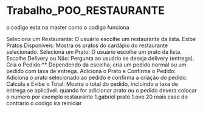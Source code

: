 # Trabalho_POO_RESTAURANTE
o codigo esta na master 
como o codigo funciona

Seleciona um Restaurante: O usuário escolhe um restaurante da lista.
Exibe Pratos Disponíveis: Mostra os pratos do cardápio do restaurante selecionado.
Seleciona um Prato: O usuário escolhe um prato da lista.
Escolhe Delivery ou Não: Pergunta ao usuário se deseja delivery (entrega).
Cria o Pedido:** Dependendo da escolha, cria um pedido normal ou um pedido com taxa de entrega.
Adiciona o Prato e Confirma o Pedido: Adiciona o prato selecionado ao pedido e confirma a criação do pedido.
Calcula e Exibe o Total: Mostra o total do pedido, incluindo a taxa de entrega se aplicável.
quando for adicionar prato ou o pedido devera colocar o numero por exemplo restaurante 1.gabriel prato 1.ovo 20 reais caso do contrario o codigo ira reiniciar
